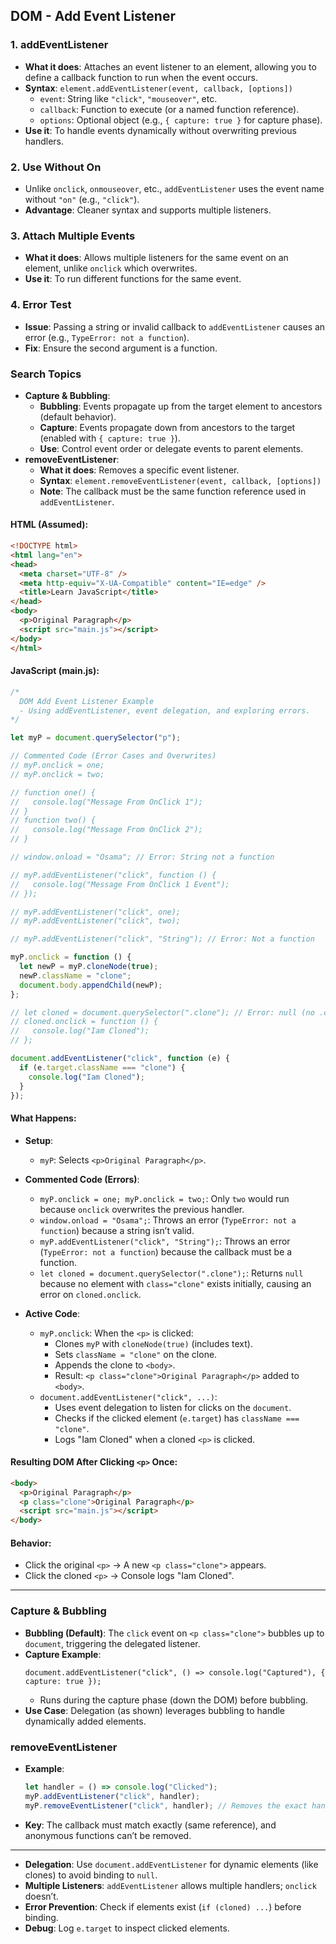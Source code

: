 ## DOM - Add Event Listener

### 1. addEventListener
- **What it does**: Attaches an event listener to an element, allowing you to define a callback function to run when the event occurs.
- **Syntax**: `element.addEventListener(event, callback, [options])`
  - `event`: String like `"click"`, `"mouseover"`, etc.
  - `callback`: Function to execute (or a named function reference).
  - `options`: Optional object (e.g., `{ capture: true }` for capture phase).
- **Use it**: To handle events dynamically without overwriting previous handlers.

### 2. Use Without On
- Unlike `onclick`, `onmouseover`, etc., `addEventListener` uses the event name without `"on"` (e.g., `"click"`).
- **Advantage**: Cleaner syntax and supports multiple listeners.

### 3. Attach Multiple Events
- **What it does**: Allows multiple listeners for the same event on an element, unlike `onclick` which overwrites.
- **Use it**: To run different functions for the same event.

### 4. Error Test
- **Issue**: Passing a string or invalid callback to `addEventListener` causes an error (e.g., `TypeError: not a function`).
- **Fix**: Ensure the second argument is a function.

### Search Topics
- **Capture & Bubbling**:
  - **Bubbling**: Events propagate up from the target element to ancestors (default behavior).
  - **Capture**: Events propagate down from ancestors to the target (enabled with `{ capture: true }`).
  - **Use**: Control event order or delegate events to parent elements.
- **removeEventListener**:
  - **What it does**: Removes a specific event listener.
  - **Syntax**: `element.removeEventListener(event, callback, [options])`
  - **Note**: The callback must be the same function reference used in `addEventListener`.

#### HTML (Assumed):
```html
<!DOCTYPE html>
<html lang="en">
<head>
  <meta charset="UTF-8" />
  <meta http-equiv="X-UA-Compatible" content="IE=edge" />
  <title>Learn JavaScript</title>
</head>
<body>
  <p>Original Paragraph</p>
  <script src="main.js"></script>
</body>
</html>
```

#### JavaScript (main.js):
```javascript
/*
  DOM Add Event Listener Example
  - Using addEventListener, event delegation, and exploring errors.
*/

let myP = document.querySelector("p");

// Commented Code (Error Cases and Overwrites)
// myP.onclick = one;
// myP.onclick = two;

// function one() {
//   console.log("Message From OnClick 1");
// }
// function two() {
//   console.log("Message From OnClick 2");
// }

// window.onload = "Osama"; // Error: String not a function

// myP.addEventListener("click", function () {
//   console.log("Message From OnClick 1 Event");
// });

// myP.addEventListener("click", one);
// myP.addEventListener("click", two);

// myP.addEventListener("click", "String"); // Error: Not a function

myP.onclick = function () {
  let newP = myP.cloneNode(true);
  newP.className = "clone";
  document.body.appendChild(newP);
};

// let cloned = document.querySelector(".clone"); // Error: null (no .clone exists yet)
// cloned.onclick = function () {
//   console.log("Iam Cloned");
// };

document.addEventListener("click", function (e) {
  if (e.target.className === "clone") {
    console.log("Iam Cloned");
  }
});
```

#### What Happens:
- **Setup**:
  - `myP`: Selects `<p>Original Paragraph</p>`.

- **Commented Code (Errors)**:
  - `myP.onclick = one; myP.onclick = two;`: Only `two` would run because `onclick` overwrites the previous handler.
  - `window.onload = "Osama";`: Throws an error (`TypeError: not a function`) because a string isn’t valid.
  - `myP.addEventListener("click", "String");`: Throws an error (`TypeError: not a function`) because the callback must be a function.
  - `let cloned = document.querySelector(".clone");`: Returns `null` because no element with `class="clone"` exists initially, causing an error on `cloned.onclick`.

- **Active Code**:
  - `myP.onclick`: When the `<p>` is clicked:
    - Clones `myP` with `cloneNode(true)` (includes text).
    - Sets `className = "clone"` on the clone.
    - Appends the clone to `<body>`.
    - Result: `<p class="clone">Original Paragraph</p>` added to `<body>`.
  - `document.addEventListener("click", ...)`:
    - Uses event delegation to listen for clicks on the `document`.
    - Checks if the clicked element (`e.target`) has `className === "clone"`.
    - Logs "Iam Cloned" when a cloned `<p>` is clicked.

#### Resulting DOM After Clicking `<p>` Once:
```html
<body>
  <p>Original Paragraph</p>
  <p class="clone">Original Paragraph</p>
  <script src="main.js"></script>
</body>
```

#### Behavior:
- Click the original `<p>` → A new `<p class="clone">` appears.
- Click the cloned `<p>` → Console logs "Iam Cloned".

---

### Capture & Bubbling
- **Bubbling (Default)**: The `click` event on `<p class="clone">` bubbles up to `document`, triggering the delegated listener.
- **Capture Example**:
  ```javascript:disable-run
  document.addEventListener("click", () => console.log("Captured"), { capture: true });
  ```
  - Runs during the capture phase (down the DOM) before bubbling.
- **Use Case**: Delegation (as shown) leverages bubbling to handle dynamically added elements.

### removeEventListener
- **Example**:
  ```javascript
  let handler = () => console.log("Clicked");
  myP.addEventListener("click", handler);
  myP.removeEventListener("click", handler); // Removes the exact handler
  ```
- **Key**: The callback must match exactly (same reference), and anonymous functions can’t be removed.

---


- **Delegation**: Use `document.addEventListener` for dynamic elements (like clones) to avoid binding to `null`.
- **Multiple Listeners**: `addEventListener` allows multiple handlers; `onclick` doesn’t.
- **Error Prevention**: Check if elements exist (`if (cloned) ...`) before binding.
- **Debug**: Log `e.target` to inspect clicked elements.

```
